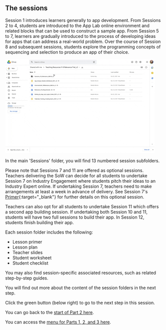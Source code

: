 ## The sessions
Session 1 introduces learners generally to app development. From Sessions 2 to 4, students are introduced to the App Lab online environment and related blocks that can be used to construct a sample app. From Session 5 to 7, learners are gradually introduced to the process of developing ideas for apps that can address a real-world problem. Over the course of Session 8 and subsequent sessions, students explore the programming concepts of sequencing and selection to produce an app of their choice.

![Lesson Folders on screen and rest cursor on each folder.](images/relevance-LessonFolderAccess.gif)

In the main 'Sessions' folder, you will find 13 numbered session subfolders.

Please note that Sessions 7 and 11 are offered as optional sessions. Teachers delivering the SoW can decide for all students to undertake Session 7 on Industry Engagement where students pitch their ideas to an Industry Expert online. If undertaking Session 7, teachers need to make arrangements at least a week in advance of delivery. See Session 7's [Primer](https://docs.google.com/document/d/1LJ-cINBklLBknOfxHQq9WS0EAxRfOw6U_AqS0XC96Qo){:target="_blank"} for further details on this optional session.

Teachers can also opt for all students to undertake Session 11 which offers a second app building session. If undertaking both Session 10 and 11, students will have two full sessions to build their app. In Session 12, students finish building their app.

Each session folder includes the following:
+ Lesson primer
+ Lesson plan
+ Teacher slides
+ Student worksheet
+ Student checklist

You may also find session-specific associated resources, such as related step-by-step guides.

You will find out more about the content of the session folders in the next step.

Click the green button (below right) to go to the next step in this session.

You can go back to the [start of Part 2 here](https://projects.raspberrypi.org/en/projects/Year8-RelevanceTraining-Part2-GBICi4).

You can access the [menu for Parts 1, 2, and 3 here](https://projects.raspberrypi.org/en/pathways/year8-relevancetraining-gbici4).
